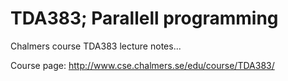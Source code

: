 # TDA383; Parallell programming

Chalmers course TDA383 lecture notes...

Course page: http://www.cse.chalmers.se/edu/course/TDA383/
